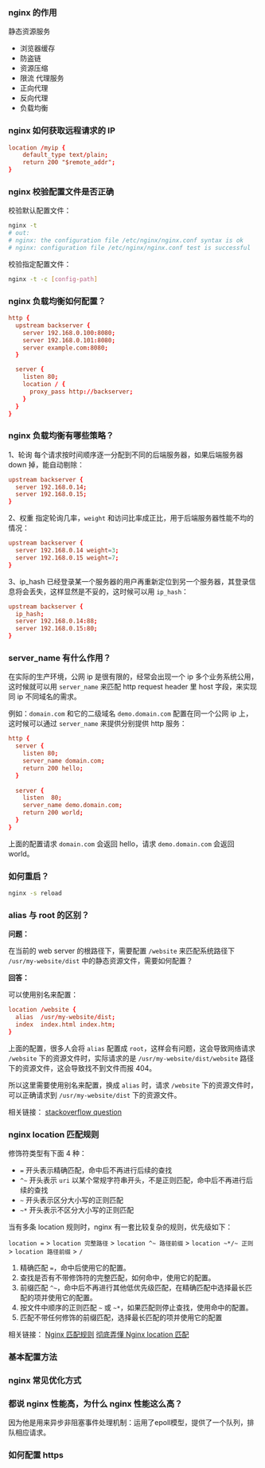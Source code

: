### nginx 的作用

静态资源服务
  - 浏览器缓存
  - 防盗链
  - 资源压缩
  - 限流
代理服务
  - 正向代理
  - 反向代理
  - 负载均衡

### nginx 如何获取远程请求的 IP

```conf
location /myip {
	default_type text/plain;
	return 200 "$remote_addr";
}
```

### nginx 校验配置文件是否正确

校验默认配置文件：
```bash
nginx -t 
# out:
# nginx: the configuration file /etc/nginx/nginx.conf syntax is ok
# nginx: configuration file /etc/nginx/nginx.conf test is successful
```

校验指定配置文件：
```bash
nginx -t -c [config-path]
```

### nginx 负载均衡如何配置？

```conf
http {
  upstream backserver {
    server 192.168.0.100:8080;
    server 192.168.0.101:8080;
    server example.com:8080;
  }

  server {
    listen 80;
    location / {
      proxy_pass http://backserver;
    }
  }
}
```

### nginx 负载均衡有哪些策略？

1、轮询
每个请求按时间顺序逐一分配到不同的后端服务器，如果后端服务器 down 掉，能自动剔除：
```conf
upstream backserver {
  server 192.168.0.14;
  server 192.168.0.15;
}
```

2、权重
指定轮询几率，`weight` 和访问比率成正比，用于后端服务器性能不均的情况：
```conf
upstream backserver {
  server 192.168.0.14 weight=3;
  server 192.168.0.15 weight=7;
}
```

3、ip_hash
已经登录某一个服务器的用户再重新定位到另一个服务器，其登录信息将会丢失，这样显然是不妥的，这时候可以用 `ip_hash`：
```conf
upstream backserver {
  ip_hash;
  server 192.168.0.14:88;
  server 192.168.0.15:80;
}
```

### server_name 有什么作用？

在实际的生产环境，公网 ip 是很有限的，经常会出现一个 ip 多个业务系统公用，这时候就可以用 `server_name` 来匹配 http request header 里 host 字段，来实现同 ip 不同域名的需求。

例如：`domain.com` 和它的二级域名 `demo.domain.com` 配置在同一个公网 ip 上，这时候可以通过 `server_name` 来提供分别提供 http 服务：

```conf
http {
  server {
    listen 80;
    server_name domain.com;
    return 200 hello;
  }
  
  server {
    listen  80;
    server_name demo.domain.com;
    return 200 world;
  }
}
```

上面的配置请求 `domain.com` 会返回 hello，请求 `demo.domain.com` 会返回 world。

### 如何重启？

```bash
nginx -s reload
```

### alias 与 root 的区别？

**问题：**

在当前的 web server 的根路径下，需要配置 `/website` 来匹配系统路径下 `/usr/my-website/dist` 中的静态资源文件，需要如何配置？

**回答：**

可以使用别名来配置：

```conf
location /website {
  alias  /usr/my-website/dist;
  index  index.html index.htm;
}
```

上面的配置，很多人会将 `alias` 配置成 `root`，这样会有问题，这会导致网络请求 `/website` 下的资源文件时，实际请求的是 `/usr/my-website/dist/website` 路径下的资源文件，这会导致找不到文件而报 404。

所以这里需要使用别名来配置，换成 `alias` 时，请求 `/website` 下的资源文件时，可以正确请求到 `/usr/my-website/dist` 下的资源文件。

相关链接：
[stackoverflow question](https://stackoverflow.com/questions/41099318/nginx-location-404-not-found)


### nginx location 匹配规则

修饰符类型有下面 4 种：

- `=` 开头表示精确匹配，命中后不再进行后续的查找
- `^~` 开头表示 `uri` 以某个常规字符串开头，不是正则匹配，命中后不再进行后续的查找
- `~` 开头表示区分大小写的正则匹配
- `~*` 开头表示不区分大小写的正则匹配

当有多条 location 规则时，nginx 有一套比较复杂的规则，优先级如下：

`location =` > `location 完整路径` > `location ^~ 路径前缀` > `location ~*/~ 正则` > `location 路径前缀` > `/`

1. 精确匹配 `=`，命中后使用它的配置。
1. 查找是否有不带修饰符的完整匹配，如何命中，使用它的配置。
1. 前缀匹配 `^~`，命中后不再进行其他低优先级匹配，在精确匹配中选择最长匹配的项并使用它的配置。
1. 按文件中顺序的正则匹配 `~` 或 `~*`，如果匹配则停止查找，使用命中的配置。
1. 匹配不带任何修饰的前缀匹配，选择最长匹配的项并使用它的配置


相关链接：
[Nginx 匹配规则](https://www.jianshu.com/p/bc088f15276f)
[彻底弄懂 Nginx location 匹配](https://juejin.im/post/6844903849166110733)


### 基本配置方法

### nginx 常见优化方式

### 都说 nginx 性能高，为什么 nginx 性能这么高？

因为他是用来异步非阻塞事件处理机制：运用了epoll模型，提供了一个队列，排队相应请求。

### 如何配置 https